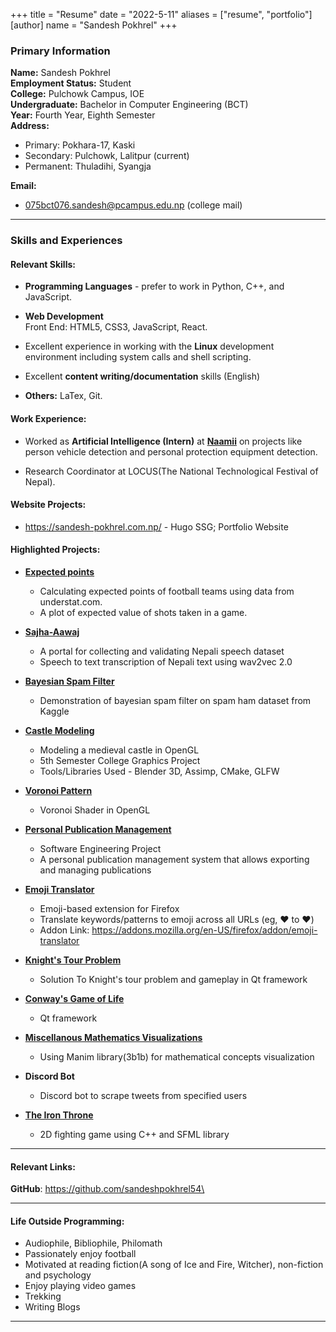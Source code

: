 +++
title = "Resume"
date = "2022-5-11"
aliases = ["resume", "portfolio"]
[author]
  name = "Sandesh Pokhrel"
+++

### Primary Information
**Name:** Sandesh Pokhrel \
**Employment Status:** Student\
**College:** Pulchowk Campus, IOE\
**Undergraduate:** Bachelor in Computer Engineering (BCT)\
**Year:** Fourth Year, Eighth Semester\
**Address:**
- Primary: Pokhara-17, Kaski 
- Secondary: Pulchowk, Lalitpur (current)
- Permanent: Thuladihi, Syangja

**Email:**
- 075bct076.sandesh@pcampus.edu.np (college mail)

---
### Skills and Experiences

#### Relevant Skills:
- **Programming Languages** - prefer to work in Python, C++, and JavaScript.
- **Web Development**\
  Front End: HTML5, CSS3, JavaScript, React.

- Excellent experience in working with the **Linux** development environment including system calls and shell scripting.
- Excellent **content writing/documentation** skills (English)
- **Others:** LaTex, Git.

#### Work Experience:
- Worked as **Artificial Intelligence (Intern)** at **[Naamii](https://www.naamii.org.np/)** on projects like person vehicle detection and personal protection equipment detection. 

- Research Coordinator at LOCUS(The National Technological Festival of Nepal).

#### Website Projects:
- https://sandesh-pokhrel.com.np/ - Hugo SSG; Portfolio Website


#### Highlighted Projects:  

- **[Expected points](https://github.com/sandeshpokhrel54/Xpoints)**
   - Calculating expected points of football teams using data from understat.com. 
   - A plot of expected value of shots taken in a game.

- **[Sajha-Aawaj](https://github.com/sandeshpokhrel54/sajha-aawaj)**
   - A portal for collecting and validating Nepali speech dataset
   - Speech to text transcription of Nepali text using wav2vec 2.0

- **[Bayesian Spam Filter](https://github.com/sandeshpokhrel54/Bayes-spam-filter)**
    * Demonstration of bayesian spam filter on spam ham dataset from Kaggle

- **[Castle Modeling](https://github.com/sandeshpokhrel54/Graphics-model-loading)**
   - Modeling a medieval castle in OpenGL
   - 5th Semester College Graphics Project
   - Tools/Libraries Used - Blender 3D, Assimp, CMake, GLFW

- **[Voronoi Pattern](https://github.com/sandeshpokhrel54/voronoi)**
    * Voronoi Shader in OpenGL

- **[Personal Publication Management](https://github.com/Santosh-p23/REST-REACT-FPMS)**
    * Software Engineering Project
    * A personal publication management system that allows exporting and managing publications

- **[Emoji Translator](https://github.com/pranjalpokharel7/emoji-translator)**
    * Emoji-based extension for Firefox
    * Translate keywords/patterns to emoji across all URLs (eg, :heart: to ❤️)
    * Addon Link: https://addons.mozilla.org/en-US/firefox/addon/emoji-translator

- **[Knight's Tour Problem](https://github.com/sandeshpokhrel54/knights-tour)**
    * Solution To Knight's tour problem and gameplay in Qt framework

- **[Conway's Game of Life](https://github.com/sandeshpokhrel54/Game-of-life)**
    * Qt framework

- **[Miscellanous Mathematics Visualizations](https://github.com/Imsanskar/Math-Visualization)**
    * Using Manim library(3b1b) for mathematical concepts visualization

- **Discord Bot**
    * Discord bot to scrape tweets from specified users

- **[The Iron Throne](https://github.com/sandeshpokhrel54/The-Iron-Throne)**
    * 2D fighting game using C++ and SFML library



---
#### Relevant Links:
**GitHub**: https://github.com/sandeshpokhrel54\

---
#### Life Outside Programming:
- Audiophile, Bibliophile, Philomath
- Passionately enjoy football
- Motivated at reading fiction(A song of Ice and Fire, Witcher), non-fiction and psychology
- Enjoy playing video games
- Trekking
- Writing Blogs

---